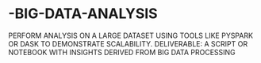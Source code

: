 # -BIG-DATA-ANALYSIS
 PERFORM ANALYSIS ON A LARGE
 DATASET USING TOOLS LIKE PYSPARK
 OR DASK TO DEMONSTRATE
 SCALABILITY.
 DELIVERABLE: A SCRIPT OR
 NOTEBOOK WITH INSIGHTS DERIVED
 FROM BIG DATA PROCESSING
